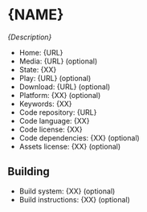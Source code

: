 # {NAME}

_{Description}_

- Home: {URL}
- Media: {URL} (optional)
- State: {XX} 
- Play: {URL} (optional)
- Download: {URL} (optional)
- Platform: {XX} (optional)
- Keywords: {XX}
- Code repository: {URL}
- Code language: {XX}
- Code license: {XX}
- Code dependencies: {XX} (optional)
- Assets license: {XX} (optional)

## Building

- Build system: {XX} (optional)
- Build instructions: {XX} (optional)

